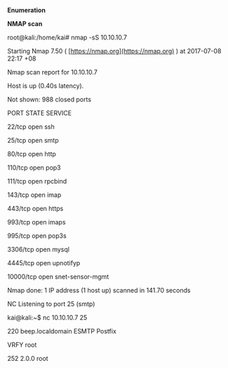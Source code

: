 **Enumeration**

**NMAP scan**

root@kali:/home/kai\# nmap -sS 10.10.10.7

Starting Nmap 7.50 \( [https://nmap.org](https://nmap.org) \) at 2017-07-08 22:17 +08

Nmap scan report for 10.10.10.7

Host is up \(0.40s latency\).

Not shown: 988 closed ports

PORT      STATE SERVICE

22/tcp    open  ssh

25/tcp    open  smtp

80/tcp    open  http

110/tcp   open  pop3

111/tcp   open  rpcbind

143/tcp   open  imap

443/tcp   open  https

993/tcp   open  imaps

995/tcp   open  pop3s

3306/tcp  open  mysql

4445/tcp  open  upnotifyp

10000/tcp open  snet-sensor-mgmt

Nmap done: 1 IP address \(1 host up\) scanned in 141.70 seconds

NC Listening to port 25 \(smtp\)

kai@kali:~$ nc 10.10.10.7 25

220 beep.localdomain ESMTP Postfix

VRFY root

252 2.0.0 root







